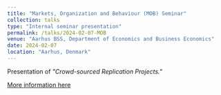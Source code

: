 ```yaml
---
title: "Markets, Organization and Behaviour (MOB) Seminar"
collection: talks
type: "Internal seminar presentation"
permalink: /talks/2024-02-07-MOB
venue: "Aarhus BSS, Department of Economics and Business Economics"
date: 2024-02-07
location: "Aarhus, Denmark"
---
```


Presentation of <i>"Crowd-sourced Replication Projects."</i>

[More information here](https://econ.au.dk/research/research-groups/markets-organization-and-behaviour-mob)
